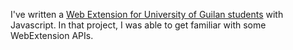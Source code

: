  I've written a [Web Extension for University of Guilan students](https://0xaryan.github.io/Guilan-Web-Tools/) with Javascript. In that project, I was able to get familiar with some WebExtension APIs. 